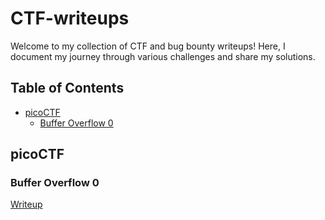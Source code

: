 # CTF-writeups
Welcome to my collection of CTF and bug bounty writeups! Here, I document my journey through various challenges and share my solutions.

## Table of Contents
- [picoCTF](#picoctf)
  - [Buffer Overflow 0](#buffer-overflow-0)

## picoCTF
### Buffer Overflow 0
[Writeup](picoCTF/Buffer-Overflow-0.md)
